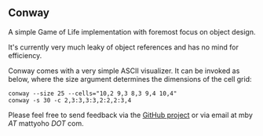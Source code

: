## Conway
A simple Game of Life implementation with foremost focus on object design.

It's currently very much leaky of object references and has no mind for
efficiency.

Conway comes with a very simple ASCII visualizer. It can be invoked as
below, where the size argument determines the dimensions of the cell grid:

    conway --size 25 --cells="10,2 9,3 8,3 9,4 10,4"
    conway -s 30 -c 2,3:3,3:3,2:2,2:3,4

Please feel free to send feedback via the
[GitHub project](https://github.com/mattyoho/conway) or via email at
mby _AT_ mattyoho _DOT_ com.


